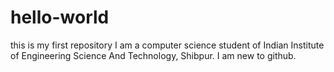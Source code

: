 # hello-world
this is my first repository
I am a computer science student of Indian Institute of Engineering Science And Technology, Shibpur.
I am new to github.
